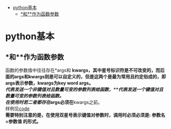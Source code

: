 - [python基本](#python基本)
  - [\*和\*\*作为函数参数](#和作为函数参数)
# python基本
## *和**作为函数参数
函数的参数值中往往存在*args和 **kwargs，其中星号标识符是不可改变的，而后面的args和kwargs则是可以自定义的，但是这两个是最为常用且约定俗成的，即args表示参数，kwargs为key word args。  
*代表发送一个非键值对且数量可变的参数列表给函数，**代表发送一个键值对且数量可变的参数列表给函数。  
在使用时若二者都存在*args必须在**kwargs之前。  
样例见[code](code.ipynb)  
**需要特别注意的是，在使用双星号表示键值对参数时，调用时必须必须是: 参数名=参数值 的形式。** 